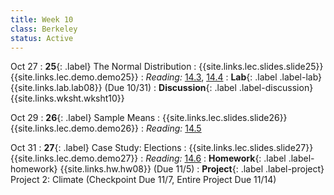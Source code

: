 ```yaml
---
title: Week 10
class: Berkeley
status: Active
---
```


Oct 27
: **25**{: .label} The Normal Distribution
    : {{site.links.lec.slides.slide25}} {{site.links.lec.demo.demo25}}
: _Reading:_ [14.3](https://inferentialthinking.com/chapters/14/3/SD_and_the_Normal_Curve.html), [14.4](https://inferentialthinking.com/chapters/14/4/Central_Limit_Theorem.html)
: **Lab**{: .label .label-lab} {{site.links.lab.lab08}} (Due 10/31)
: **Discussion**{: .label .label-discussion} {{site.links.wksht.wksht10}}

Oct 29
: **26**{: .label} Sample Means
    : {{site.links.lec.slides.slide26}} {{site.links.lec.demo.demo26}}
: _Reading:_ [14.5](https://inferentialthinking.com/chapters/14/5/Variability_of_the_Sample_Mean.html)


Oct 31
: **27**{: .label} Case Study: Elections
  : {{site.links.lec.slides.slide27}} {{site.links.lec.demo.demo27}}
: _Reading:_ [14.6](https://inferentialthinking.com/chapters/14/6/Choosing_a_Sample_Size.html)
: **Homework**{: .label .label-homework} {{site.links.hw.hw08}} (Due 11/5)
: **Project**{: .label .label-project} Project 2: Climate<!--{{site.links.proj.proj2}}--> (Checkpoint Due 11/7, Entire Project Due 11/14)